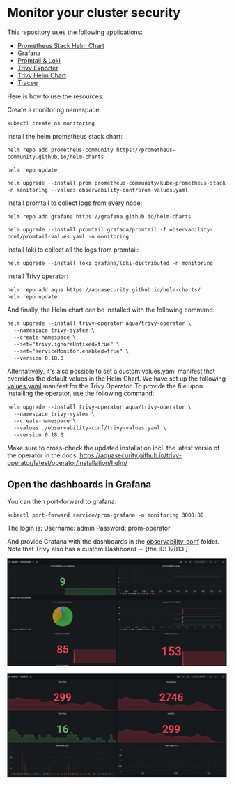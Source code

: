 # Monitor your cluster security

This repository uses the following applications:
- [Prometheus Stack Helm Chart](https://github.com/prometheus-community/helm-charts/tree/main/charts/kube-prometheus-stack)
- [Grafana](https://grafana.com/)
- [Promtail & Loki](https://grafana.com/oss/loki/)
- [Trivy Exporter](https://github.com/giantswarm/starboard-exporter)
- [Trivy Helm Chart](https://github.com/aquasecurity/trivy-operator)
- [Tracee](https://github.com/aquasecurity/tracee)

Here is how to use the resources:

Create a monitoring namespace:
```
kubectl create ns monitoring
```

Install the helm prometheus stack chart:

```
helm repo add prometheus-community https://prometheus-community.github.io/helm-charts
```

```
helm repo update
```

```
helm upgrade --install prom prometheus-community/kube-prometheus-stack -n monitoring --values observability-conf/prom-values.yaml
```

Install promtail to collect logs from every node:

```
helm repo add grafana https://grafana.github.io/helm-charts
```


```
helm upgrade --install promtail grafana/promtail -f observability-conf/promtail-values.yaml -n monitoring
```

Install loki to collect all the logs from promtail:
```
helm upgrade --install loki grafana/loki-distributed -n monitoring
```

Install Trivy operator:
```
helm repo add aqua https://aquasecurity.github.io/helm-charts/
helm repo update
```

And finally, the Helm chart can be installed with the following command:

```
helm upgrade --install trivy-operator aqua/trivy-operator \
  --namespace trivy-system \
  --create-namespace \
  --set="trivy.ignoreUnfixed=true" \
  --set="serviceMonitor.enabled=true" \
  --version 0.18.0
```

Alternatively, it's also possible to set a custom values.yaml manifest that overrides the default values in the Helm Chart. We have set up the following [values.yaml](./observability-conf/trivy-values.yaml) manifest for the Trivy Operator. To provide the file upon installing the operator, use the following command:
```
helm upgrade --install trivy-operator aqua/trivy-operator \
  --namespace trivy-system \
  --create-namespace \
  --values ./observability-conf/trivy-values.yaml \
  --version 0.18.0
```

Make sure to cross-check the updated installation incl. the latest versio  of the operator in the docs: https://aquasecurity.github.io/trivy-operator/latest/operator/installation/helm/

## Open the dashboards in Grafana

You can then port-forward to grafana:
```
kubectl port-forward service/prom-grafana -n monitoring 3000:80
```

The login is:
    Username: admin
    Password: prom-operator

And provide Grafana with the dashboards in the [observability-conf](./observability-conf/) folder.
Note that Trivy also has a custom Dashboard -- [the ID: 17813 ]

![Vulnerability stats](./assets/vulnerabilities.png)

![Tracee logs](./assets/traceelogs.png)
